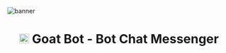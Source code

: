 <img src="https://i.ibb.co/4j57P0n/438101991.jpg" alt="banner">
<h1 align="center"><img src="./dashboard/images/logo-non-bg.png" width="22px"> Goat Bot - Bot Chat Messenger</h1>
